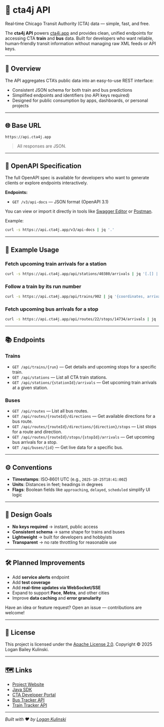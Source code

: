 # 🚏 cta4j API

Real‑time Chicago Transit Authority (CTA) data — simple, fast, and free.

The **cta4j API** powers [cta4j.app](https://cta4j.app) and provides clean, unified endpoints for accessing CTA **train** and **bus** data. Built for developers who want reliable, human‑friendly transit information without managing raw XML feeds or API keys.

---

## 🚆 Overview

The API aggregates CTA’s public data into an easy-to-use REST interface:

* Consistent JSON schema for both train and bus predictions
* Simplified endpoints and identifiers (no API keys required)
* Designed for public consumption by apps, dashboards, or personal projects

---

## 🌐 Base URL

```
https://api.cta4j.app
```

> All responses are JSON.

---

## 📄 OpenAPI Specification

The full OpenAPI spec is available for developers who want to generate clients or explore endpoints interactively.

**Endpoints:**

* `GET /v3/api-docs` — JSON format (OpenAPI 3.1)

You can view or import it directly in tools like [Swagger Editor](https://editor.swagger.io/) or [Postman](https://www.postman.com/).

Example:

```bash
curl -s https://api.cta4j.app/v3/api-docs | jq '.'
```

---

## 🧩 Example Usage

### Fetch upcoming train arrivals for a station

```bash
curl -s https://api.cta4j.app/api/stations/40380/arrivals | jq '[.[] | {stationName, etaLabel, arrivalTime, route}]'
```

### Follow a train by its run number

```bash
curl -s https://api.cta4j.app/api/trains/902 | jq '{coordinates, arrivals: (.arrivals[0:3])}'
```

### Fetch upcoming bus arrivals for a stop

```bash
curl -s https://api.cta4j.app/api/routes/22/stops/14734/arrivals | jq '[.[] | {routeDesignator, destination, etaLabel}]'
```

---

## 📚 Endpoints

### Trains

* `GET /api/trains/{run}` — Get details and upcoming stops for a specific train.
* `GET /api/stations` — List all CTA train stations.
* `GET /api/stations/{stationId}/arrivals` — Get upcoming train arrivals at a given station.

### Buses

* `GET /api/routes` — List all bus routes.
* `GET /api/routes/{routeId}/directions` — Get available directions for a bus route.
* `GET /api/routes/{routeId}/directions/{direction}/stops` — List stops for a route and direction.
* `GET /api/routes/{routeId}/stops/{stopId}/arrivals` — Get upcoming bus arrivals for a stop.
* `GET /api/buses/{id}` — Get live data for a specific bus.

---

## ⚙️ Conventions

* **Timestamps**: ISO‑8601 UTC (e.g., `2025‑10‑25T18:41:00Z`)
* **Units**: Distances in feet; headings in degrees
* **Flags**: Boolean fields like `approaching`, `delayed`, `scheduled` simplify UI logic

---

## 🧠 Design Goals

* **No keys required** → instant, public access
* **Consistent schema** → same shape for trains and buses
* **Lightweight** → built for developers and hobbyists
* **Transparent** → no rate throttling for reasonable use

---

## 🛠️ Planned Improvements

* Add **service alerts** endpoint
* Add **test coverage**
* Add **real‑time updates via WebSocket/SSE**
* Expand to support **Pace**, **Metra**, and other cities
* Improve **data caching** and **error granularity**

Have an idea or feature request? Open an issue — contributions are welcome!

---

## 🧾 License

This project is licensed under the [Apache License 2.0](https://www.apache.org/licenses/LICENSE-2.0).
Copyright © 2025 Logan Bailey Kulinski.

---

## 🗺️ Links

* [Project Website](https://cta4j.app)
* [Java SDK](https://github.com/lbkulinski/cta4j-java-sdk)
* [CTA Developer Portal](https://www.transitchicago.com/developers/)
* [Bus Tracker API](https://www.transitchicago.com/developers/bustracker/)
* [Train Tracker API](https://www.transitchicago.com/developers/traintrackerapply/)

---

*Built with ❤️ by [Logan Kulinski](https://lbku.net)*
